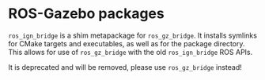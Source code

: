 # ROS-Gazebo packages

`ros_ign_bridge` is a shim metapackage for `ros_gz_bridge`.
It installs symlinks for CMake targets and executables, as well as for the package directory.
This allows for use of `ros_gz_bridge` with the old `ros_ign_bridge` ROS APIs.

It is deprecated and will be removed, please use `ros_gz_bridge` instead!
